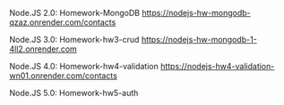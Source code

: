 Node.JS 2.0: Homework-MongoDB
https://nodejs-hw-mongodb-qzaz.onrender.com/contacts

Node.JS 3.0: Homework-hw3-crud
https://nodejs-hw-mongodb-1-4ll2.onrender.com

Node.JS 4.0: Homework-hw4-validation
https://nodejs-hw4-validation-wn01.onrender.com/contacts

Node.JS 5.0: Homework-hw5-auth